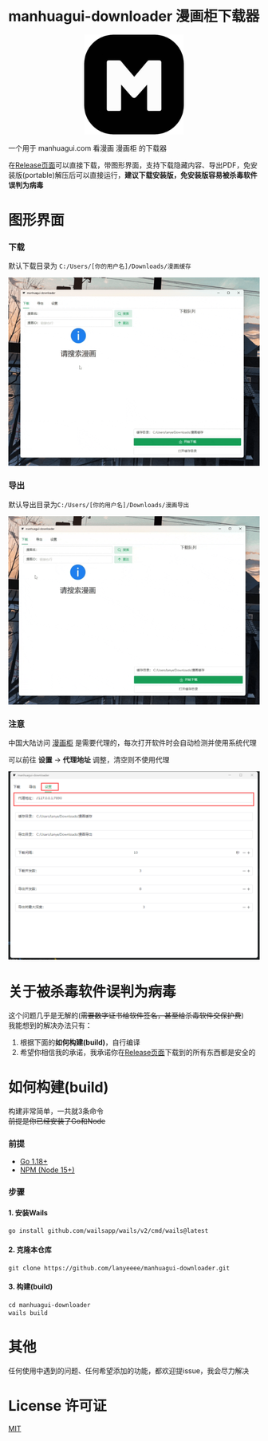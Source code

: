 # manhuagui-downloader 漫画柜下载器

<div style="text-align: center;">
    <img src="build/appicon.png" width="200" style="align-self: center"/>
</div>

一个用于 manhuagui.com 看漫画 漫画柜 的下载器

在[Release页面](https://github.com/lanyeeee/manhuagui-downloader/releases)可以直接下载，带图形界面，支持下载隐藏内容、导出PDF，免安装版(portable)解压后可以直接运行，**建议下载安装版，免安装版容易被杀毒软件误判为病毒**

# 图形界面

### 下载

默认下载目录为 `C:/Users/[你的用户名]/Downloads/漫画缓存`

![download.gif](md/download.gif)

### 导出

默认导出目录为`C:/Users/[你的用户名]/Downloads/漫画导出`

![download.gif](md/export.gif)

### 注意

中国大陆访问 [漫画柜](https://www.manhuagui.com) 是需要代理的，每次打开软件时会自动检测并使用系统代理

可以前往 **设置** -> **代理地址** 调整，清空则不使用代理

![image-20240519005528352](md/settings.png)

# 关于被杀毒软件误判为病毒

这个问题几乎是无解的(~~需要数字证书给软件签名，甚至给杀毒软件交保护费~~)  
我能想到的解决办法只有：
1. 根据下面的**如何构建(build)**，自行编译
2. 希望你相信我的承诺，我承诺你在[Release页面](https://github.com/lanyeeee/manhuagui-downloader/releases)下载到的所有东西都是安全的

# 如何构建(build)

构建非常简单，一共就3条命令  
~~前提是你已经安装了Go和Node~~

### 前提

- [Go 1.18+](https://go.dev/dl/)
- [NPM (Node 15+)](https://nodejs.org/en)

### 步骤

#### 1. 安装Wails

```
go install github.com/wailsapp/wails/v2/cmd/wails@latest
```

#### 2. 克隆本仓库

```
git clone https://github.com/lanyeeee/manhuagui-downloader.git
```

#### 3. 构建(build)

```
cd manhuagui-downloader
wails build
```
# 其他
任何使用中遇到的问题、任何希望添加的功能，都欢迎提issue，我会尽力解决  

# License 许可证

[MIT](LICENSE)
